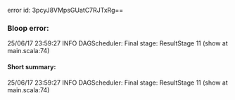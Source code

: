 error id: 3pcyJ8VMpsGUatC7RJTxRg==
### Bloop error:

25/06/17 23:59:27 INFO DAGScheduler: Final stage: ResultStage 11 (show at main.scala:74)
#### Short summary: 

25/06/17 23:59:27 INFO DAGScheduler: Final stage: ResultStage 11 (show at main.scala:74)